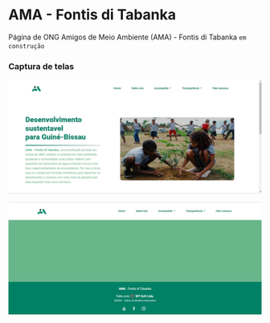 # AMA - Fontis di Tabanka

Página de ONG Amigos de Meio Ambiente (AMA) - Fontis di Tabanka  `em construção`

### Captura de telas
![Tela inicial](./src/assets/img/png/print-screen/main-page.png)


![Rodapé](./src/assets/img/png/print-screen/footer.png)

